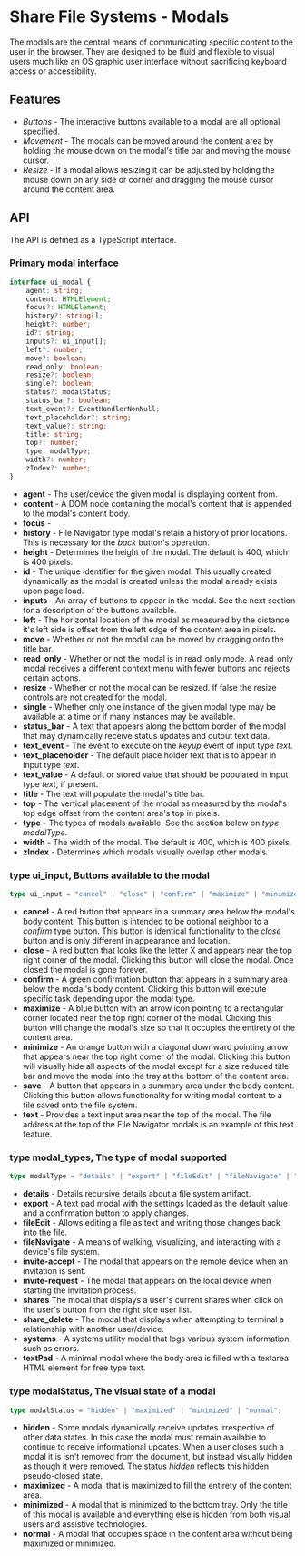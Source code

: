 # Share File Systems - Modals
The modals are the central means of communicating specific content to the user in the browser.  They are designed to be fluid and flexible to visual users much like an OS graphic user interface without sacrificing keyboard access or accessibility.

## Features
* *Buttons* - The interactive buttons available to a modal are all optional specified.
* *Movement* - The modals can be moved around the content area by holding the mouse down on the modal's title bar and moving the mouse cursor.
* *Resize* - If a modal allows resizing it can be adjusted by holding the mouse down on any side or corner and dragging the mouse cursor around the content area.

## API
The API is defined as a TypeScript interface.

### Primary modal interface
```typescript
interface ui_modal {
    agent: string;
    content: HTMLElement;
    focus?: HTMLElement;
    history?: string[];
    height?: number;
    id?: string;
    inputs?: ui_input[];
    left?: number;
    move?: boolean;
    read_only: boolean;
    resize?: boolean;
    single?: boolean;
    status?: modalStatus;
    status_bar?: boolean;
    text_event?: EventHandlerNonNull;
    text_placeholder?: string;
    text_value?: string;
    title: string;
    top?: number;
    type: modalType;
    width?: number;
    zIndex?: number;
}
```

* **agent** - The user/device the given modal is displaying content from.
* **content** - A DOM node containing the modal's content that is appended to the modal's content body.
* **focus** - 
* **history** - File Navigator type modal's retain a history of prior locations. This is necessary for the *back* button's operation.
* **height** - Determines the height of the modal.  The default is 400, which is 400 pixels.
* **id** - The unique identifier for the given modal.  This usually created dynamically as the modal is created unless the modal already exists upon page load.
* **inputs** - An array of buttons to appear in the modal.  See the next section for a description of the buttons available.
* **left** - The horizontal location of the modal as measured by the distance it's left side is offset from the left edge of the content area in pixels.
* **move** - Whether or not the modal can be moved by dragging onto the title bar.
* **read_only** - Whether or not the modal is in read_only mode.  A read_only modal receives a different context menu with fewer buttons and rejects certain actions.
* **resize** - Whether or not the modal can be resized.  If false the resize controls are not created for the modal.
* **single** - Whether only one instance of the given modal type may be available at a time or if many instances may be available.
* **status_bar** - A text that appears along the bottom border of the modal that may dynamically receive status updates and output text data.
* **text_event** - The event to execute on the *keyup* event of input type *text*.
* **text_placeholder** - The default place holder text that is to appear in input type *text*.
* **text_value** - A default or stored value that should be populated in input type *text*, if present.
* **title** - The text will populate the modal's title bar.
* **top** - The vertical placement of the modal as measured by the modal's top edge offset from the content area's top in pixels.
* **type** - The types of modals available.  See the section below on *type modalType*.
* **width** - The width of the modal.  The default is 400, which is 400 pixels.
* **zIndex** - Determines which modals visually overlap other modals.

### type ui_input, Buttons available to the modal
```typescript
type ui_input = "cancel" | "close" | "confirm" | "maximize" | "minimize" | "save" | "text";
```

* **cancel** - A red button that appears in a summary area below the modal's body content.  This button is intended to be optional neighbor to a *confirm* type button.  This button is identical functionality to the *close* button and is only different in appearance and location.
* **close** - A red button that looks like the letter X and appears near the top right corner of the modal.  Clicking this button will close the modal.  Once closed the modal is gone forever.
* **confirm** - A green confirmation button that appears in a summary area below the modal's body content.  Clicking this button will execute specific task depending upon the modal type.
* **maximize** - A blue button with an arrow icon pointing to a rectangular corner located near the top right corner of the modal.  Clicking this button will change the modal's size so that it occupies the entirety of the content area.
* **minimize** - An orange button with a diagonal downward pointing arrow that appears near the top right corner of the modal.  Clicking this button will visually hide all aspects of the modal except for a size reduced title bar and move the modal into the tray at the bottom of the content area.
* **save** - A button that appears in a summary area under the body content.  Clicking this button allows functionality for writing modal content to a file saved onto the file system.
* **text** - Provides a text input area near the top of the modal.  The file address at the top of the File Navigator modals is an example of this text feature.

### type modal_types, The type of modal supported
```typescript
type modalType = "details" | "export" | "fileEdit" | "fileNavigate" | "invite-accept" | "invite-request" | "shares" | "share_delete" | "systems" | "textPad";
```

* **details** - Details recursive details about a file system artifact.
* **export** - A text pad modal with the settings loaded as the default value and a confirmation button to apply changes.
* **fileEdit** - Allows editing a file as text and writing those changes back into the file.
* **fileNavigate** - A means of walking, visualizing, and interacting with a device's file system.
* **invite-accept** - The modal that appears on the remote device when an invitation is sent.
* **invite-request** - The modal that appears on the local device when starting the invitation process.
* **shares** The modal that displays a user's current shares when click on the user's button from the right side user list.
* **share_delete** - The modal that displays when attempting to terminal a relationship with another user/device.
* **systems** - A systems utility modal that logs various system information, such as errors.
* **textPad** - A minimal modal where the body area is filled with a textarea HTML element for free type text.

### type modalStatus, The visual state of a modal
```typescript
type modalStatus = "hidden" | "maximized" | "minimized" | "normal";
```

* **hidden** - Some modals dynamically receive updates irrespective of other data states.  In this case the modal must remain available to continue to receive informational updates.  When a user closes such a modal it is isn't removed from the document, but instead visually hidden as though it were removed.  The status *hidden* reflects this hidden pseudo-closed state.
* **maximized** - A modal that is maximized to fill the entirety of the content area.
* **minimized** - A modal that is minimized to the bottom tray.  Only the title of this modal is available and everything else is hidden from both visual users and assistive technologies.
* **normal** - A modal that occupies space in the content area without being maximized or minimized.